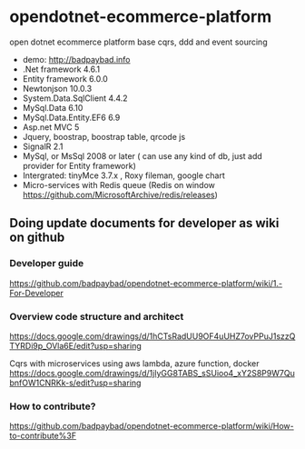 # opendotnet-ecommerce-platform
open dotnet ecommerce platform base cqrs, ddd and event sourcing
- demo: http://badpaybad.info
- .Net framework 4.6.1
- Entity framework 6.0.0
- Newtonjson 10.0.3
- System.Data.SqlClient 4.4.2
- MySql.Data 6.10
- MySql.Data.Entity.EF6 6.9
- Asp.net MVC 5
- Jquery, boostrap, boostrap table, qrcode js
- SignalR 2.1
- MySql, or MsSql 2008 or later ( can use any kind of db, just add provider for Entity framework)
- Intergrated: tinyMce 3.7.x , Roxy fileman, google chart
- Micro-services with Redis queue (Redis on window https://github.com/MicrosoftArchive/redis/releases)
## Doing update documents for developer as wiki on github
### Developer guide
https://github.com/badpaybad/opendotnet-ecommerce-platform/wiki/1.-For-Developer

### Overview code structure and architect  
https://docs.google.com/drawings/d/1hCTsRadUU9OF4uUHZ7ovPPuJ1szzQTYRDi9p_OVla6E/edit?usp=sharing

Cqrs with microservices using aws lambda, azure function, docker 
https://docs.google.com/drawings/d/1jlyGG8TABS_sSUioo4_xY2S8P9W7QubnfOW1CNRKk-s/edit?usp=sharing 

### How to contribute?
https://github.com/badpaybad/opendotnet-ecommerce-platform/wiki/How-to-contribute%3F
